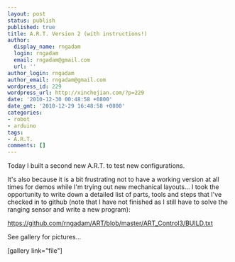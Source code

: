 ```yaml
---
layout: post
status: publish
published: true
title: A.R.T. Version 2 (with instructions!)
author:
  display_name: rngadam
  login: rngadam
  email: rngadam@gmail.com
  url: ''
author_login: rngadam
author_email: rngadam@gmail.com
wordpress_id: 229
wordpress_url: http://xinchejian.com/?p=229
date: '2010-12-30 00:48:58 +0800'
date_gmt: '2010-12-29 16:48:58 +0800'
categories:
- robot
- arduino
tags:
- A.R.T.
comments: []
---
```

<p>Today I built a second new A.R.T. to test new configurations.</p></p>
<p>It's also because it is a bit frustrating not to have a working version at all times for demos while I'm trying out new mechanical layouts...  I took the opportunity to write down a detailed list of parts, tools and steps that I've checked in to github (note that I have not finished as I still have to solve the ranging sensor and write a new program):</p></p>
<p><a href="https://github.com/rngadam/ART/blob/master/ART_Control3/BUILD.txt">https://github.com/rngadam/ART/blob/master/ART_Control3/BUILD.txt</a></p></p>
<p>See gallery for pictures...</p></p>
<p>[gallery link="file"]</p></p>
